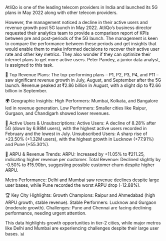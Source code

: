 AtliQo is one of the leading telecom providers in India and launched its 5G plans in May 2022 along with other telecom providers.

However, the management noticed a decline in their active users and revenue growth post 5G launch in May 2022. AtliQo’s business director requested their analytics team to provide a comparison report of KPIs between pre and post-periods of the 5G launch. The management is keen to compare the performance between these periods and get insights that would enable them to make informed decisions to recover their active user rate and other key metrics. They also wonder if they can optimize their internet plans to get more active users.  Peter Pandey, a junior data analyst, is assigned to this task.

🌟 Top Revenue Plans:
The top-performing plans – P1, P2, P3, P4, and P11 – saw significant revenue growth in July, August, and September after the 5G launch. Revenue peaked at ₹2.86 billion in August, with a slight dip to ₹2.66 billion in September.

🌍 Geographic Insights: High Performers: Mumbai, Kolkata, and Bangalore led in revenue generation.
    Low Performers: Smaller cities like Raipur, Gurgaon, and Chandigarh showed lower revenues.

👥 Active Users & Unsubscriptions: Active Users: A decline of 8.28% after 5G (down by 6.98M users), with the highest active users recorded in February and the lowest in July.
    Unsubscribed Users: A sharp rise of +23.50% (+1.32M users), with the highest growth in Lucknow (+77.91%) and Pune (+55.30%).

💸 ARPU & Revenue Trends:
    ARPU: Increased by +11.05% to ₹211.25, indicating higher revenue per customer.
    Total Revenue: Declined slightly by -0.50% to ₹15.90bn, suggesting possible customer churn despite higher ARPU.
    
Metro Performance: Delhi and Mumbai saw revenue declines despite large user bases, while Pune recorded the worst ARPU drop (-12.88%).

🏆 Key City Highlights:
Growth Champions: Raipur and Ahmedabad (high ARPU growth, stable revenue).
Stable Performers: Lucknow and Gurgaon (moderate growth).
Challenges: Pune and Chennai are facing declining performance, needing urgent attention.

This data highlights growth opportunities in tier-2 cities, while major metros like Delhi and Mumbai are experiencing challenges despite their large user bases. 📊
